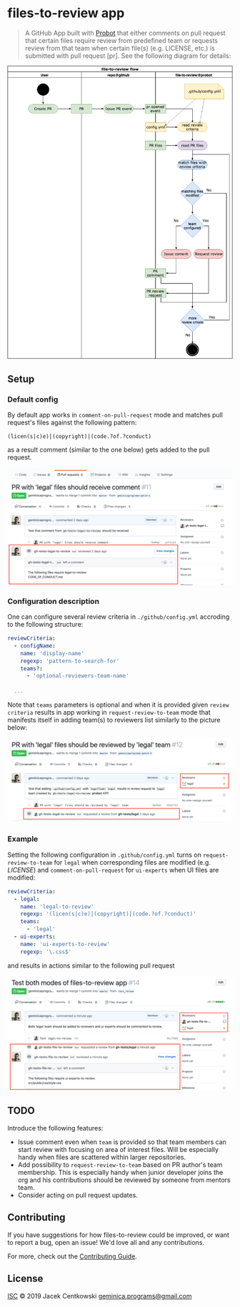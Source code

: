 # files-to-review app

> A GitHub App built with [Probot](https://github.com/probot/probot) that either comments on pull request
that certain files require review from predefined team or requests review from that team when certain file(s)
(e.g. LICENSE, etc.) is submitted with pull request [pr]. See the following diagram for details:

![legal-to-review flow](./assets/legal-to-review-flow.png?raw=true)

## Setup

### Default config

By default app works in `comment-on-pull-request` mode and matches pull request's files against the following
pattern:
```regexp
(licen(s|c)e)|(copyright)|(code.?of.?conduct)
```
as a result comment (similar to the one below) gets added to the pull request.

![legal-should-review comment](./assets/comment.png?raw=true)


### Configuration description

One can configure several review criteria in `./github/config.yml` accroding to the following structure:
```yaml
reviewCriteria:
  - configName:
    name: 'display-name'
    regexp: 'pattern-to-search-for'
    teams?:
      - 'optional-reviewers-team-name'

  ...
```
Note that `teams` parameters is optional and when it is provided given `review criteria` results in app working
in `request-review-to-team` mode that manifests itself in adding team(s) to reviewers list similarly to
the picture below:

![review-request to legal](./assets/review-request.png?raw=true)

### Example

Setting the following configuration in `.github/config.yml` turns on `request-review-to-team` for `legal`
when corresponding files are modified (e.g. *LICENSE*) and `comment-on-pull-request` for `ui-experts` when UI files
are modified:
```yaml
reviewCriteria:
  - legal:
    name: 'legal-to-review'
    regexp: '(licen(s|c)e)|(copyright)|(code.?of.?conduct)'
    teams:
      - 'legal'
  - ui-experts:
    name: 'ui-experts-to-review'
    regexp: '\.css$'
```
and results in actions similar to the following pull request

![both-modes](./assets/combined.png?raw=true)

## TODO

Introduce the following features:
* Issue comment even when `team` is provided so that team members can start review with focusing on area of interest files.
  Will be especially handy when files are scattered within larger repositories.
* Add possibility to `request-review-to-team` based on PR author's team membership. This is especially handy when junior
  developer joins the org and his contributions should be reviewed by someone from mentors team.
* Consider acting on pull request updates.

## Contributing

If you have suggestions for how files-to-review could be improved, or want to report a bug, open an issue! We'd love all and any contributions.

For more, check out the [Contributing Guide](CONTRIBUTING.md).

## License

[ISC](LICENSE) © 2019 Jacek Centkowski <geminica.programs@gmail.com>
